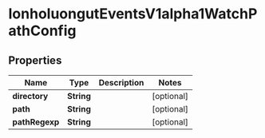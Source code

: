 

# IonholuongutEventsV1alpha1WatchPathConfig


## Properties

Name | Type | Description | Notes
------------ | ------------- | ------------- | -------------
**directory** | **String** |  |  [optional]
**path** | **String** |  |  [optional]
**pathRegexp** | **String** |  |  [optional]




